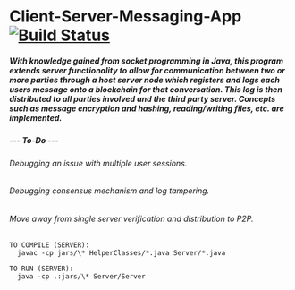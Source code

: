# Client-Server-Messaging-App [![Build Status](https://travis-ci.org/razr22/Client-Server-Messaging-App.svg?branch=master)](https://travis-ci.org/razr22/Client-Server-Messaging-App)

##### With knowledge gained from socket programming in Java, this program extends server functionality to allow for communication between two or more parties through a host server node which registers and logs each users message onto a blockchain for that conversation. This log is then distributed to all parties involved and the third party server. Concepts such as message encryption and hashing, reading/writing files, etc. are implemented.

##### --- To-Do ---
###### Debugging an issue with multiple user sessions.
###### Debugging consensus mechanism and log tampering. 
###### Move away from single server verification and distribution to P2P.
    TO COMPILE (SERVER):
      javac -cp jars/\* HelperClasses/*.java Server/*.java
  
    TO RUN (SERVER):
      java -cp .:jars/\* Server/Server
